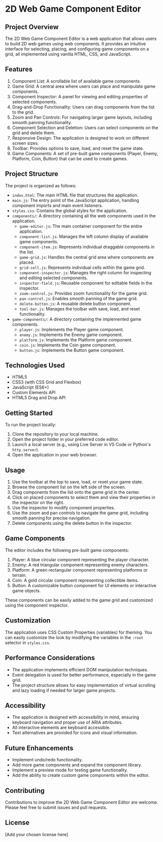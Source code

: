 # 2D Web Game Component Editor

## Project Overview

The 2D Web Game Component Editor is a web application that allows users to build 2D web games using web components. It provides an intuitive interface for selecting, placing, and configuring game components on a grid, all implemented using vanilla HTML, CSS, and JavaScript.

## Features

1. Component List: A scrollable list of available game components.
2. Game Grid: A central area where users can place and manipulate game components.
3. Component Inspector: A panel for viewing and editing properties of selected components.
4. Drag-and-Drop Functionality: Users can drag components from the list to the grid.
5. Zoom and Pan Controls: For navigating larger game layouts, including smooth panning functionality.
6. Component Selection and Deletion: Users can select components on the grid and delete them.
7. Responsive Design: The application is designed to work on different screen sizes.
8. Toolbar: Provides options to save, load, and reset the game state.
9. Game Components: A set of pre-built game components (Player, Enemy, Platform, Coin, Button) that can be used to create games.

## Project Structure

The project is organized as follows:

- `index.html`: The main HTML file that structures the application.
- `main.js`: The entry point of the JavaScript application, handling component imports and main event listeners.
- `styles.css`: Contains the global styles for the application.
- `components/`: A directory containing all the web components used in the application.
  - `game-editor.js`: The main container component for the entire application.
  - `component-list.js`: Manages the left column display of available game components.
  - `component-item.js`: Represents individual draggable components in the list.
  - `game-grid.js`: Handles the central grid area where components are placed.
  - `grid-cell.js`: Represents individual cells within the game grid.
  - `component-inspector.js`: Manages the right column for inspecting and editing selected components.
  - `inspector-field.js`: Reusable component for editable fields in the inspector.
  - `zoom-control.js`: Provides zoom functionality for the game grid.
  - `pan-control.js`: Enables smooth panning of the game grid.
  - `delete-button.js`: A reusable delete button component.
  - `tool-bar.js`: Manages the toolbar with save, load, and reset functionality.
- `game-components/`: A directory containing the implemented game components.
  - `player.js`: Implements the Player game component.
  - `enemy.js`: Implements the Enemy game component.
  - `platform.js`: Implements the Platform game component.
  - `coin.js`: Implements the Coin game component.
  - `button.js`: Implements the Button game component.

## Technologies Used

- HTML5
- CSS3 (with CSS Grid and Flexbox)
- JavaScript (ES6+)
- Custom Elements API
- HTML5 Drag and Drop API

## Getting Started

To run the project locally:

1. Clone the repository to your local machine.
2. Open the project folder in your preferred code editor.
3. Launch a local server (e.g., using Live Server in VS Code or Python's `http.server`).
4. Open the application in your web browser.

## Usage

1. Use the toolbar at the top to save, load, or reset your game state.
2. Browse the component list on the left side of the screen.
3. Drag components from the list onto the game grid in the center.
4. Click on placed components to select them and view their properties in the inspector on the right.
5. Use the inspector to modify component properties.
6. Use the zoom and pan controls to navigate the game grid, including smooth panning for precise navigation.
7. Delete components using the delete button in the inspector.

## Game Components

The editor includes the following pre-built game components:

1. Player: A blue circular component representing the player character.
2. Enemy: A red triangular component representing enemy characters.
3. Platform: A green rectangular component representing platforms or terrain.
4. Coin: A gold circular component representing collectible items.
5. Button: A customizable button component for UI elements or interactive game objects.

These components can be easily added to the game grid and customized using the component inspector.

## Customization

The application uses CSS Custom Properties (variables) for theming. You can easily customize the look by modifying the variables in the `:root` selector in `styles.css`.

## Performance Considerations

- The application implements efficient DOM manipulation techniques.
- Event delegation is used for better performance, especially in the game grid.
- The project structure allows for easy implementation of virtual scrolling and lazy loading if needed for larger game projects.

## Accessibility

- The application is designed with accessibility in mind, ensuring keyboard navigation and proper use of ARIA attributes.
- All interactive elements are keyboard accessible.
- Text alternatives are provided for icons and visual information.

## Future Enhancements

- Implement undo/redo functionality.
- Add more game components and expand the component library.
- Implement a preview mode for testing game functionality.
- Add the ability to create custom game components within the editor.

## Contributing

Contributions to improve the 2D Web Game Component Editor are welcome. Please feel free to submit issues and pull requests.

## License

[Add your chosen license here]
